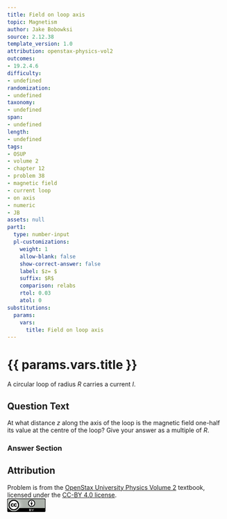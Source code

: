 ```yaml
---
title: Field on loop axis
topic: Magnetism
author: Jake Bobowksi
source: 2.12.38
template_version: 1.0
attribution: openstax-physics-vol2
outcomes:
- 19.2.4.6
difficulty:
- undefined
randomization:
- undefined
taxonomy:
- undefined
span:
- undefined
length:
- undefined
tags:
- OSUP
- volume 2
- chapter 12
- problem 38
- magnetic field
- current loop
- on axis
- numeric
- JB
assets: null
part1:
  type: number-input
  pl-customizations:
    weight: 1
    allow-blank: false
    show-correct-answer: false
    label: $z= $
    suffix: $R$
    comparison: relabs
    rtol: 0.03
    atol: 0
substitutions:
  params:
    vars:
      title: Field on loop axis
---
```

# {{ params.vars.title }}
A circular loop of radius $R$ carries a current $I$.

## Question Text

At what distance $z$ along the axis of the loop is the magnetic field one-half its value at the centre of the loop?
Give your answer as a multiple of $R$.

### Answer Section

## Attribution

Problem is from the [OpenStax University Physics Volume 2](https://openstax.org/details/books/university-physics-volume-2) textbook, licensed under the [CC-BY 4.0 license](https://creativecommons.org/licenses/by/4.0/).<br>![Image representing the Creative Commons 4.0 BY license.](https://raw.githubusercontent.com/firasm/bits/master/by.png)